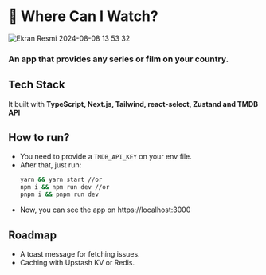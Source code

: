 # 🍿 Where Can I Watch?
![Ekran Resmi 2024-08-08 13 53 32](https://github.com/user-attachments/assets/f72ebb31-59c4-4dc4-b026-1865e8bec880)
### An app that provides any series or film on your country.


## Tech Stack
It built with **TypeScript, Next.js, Tailwind, react-select, Zustand and TMDB API**

## How to run?
- You need to provide a `TMDB_API_KEY` on your env file.
- After that, just run:
	 ```sh
	 yarn && yarn start //or
	 npm i && npm run dev //or
	 pnpm i && pnpm run dev 
	 ```
- Now, you can see the app on https://localhost:3000

## Roadmap
- A toast message for fetching issues.
- Caching with Upstash KV or Redis.
